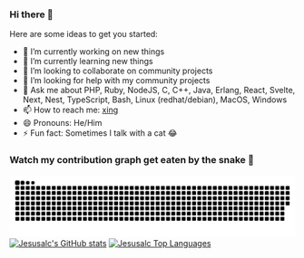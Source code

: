### Hi there 👋

Here are some ideas to get you started:

- 🔭 I’m currently working on new things 
- 🌱 I’m currently learning new things 
- 👯 I’m looking to collaborate on community projects
- 🤔 I’m looking for help with my community projects
- 💬 Ask me about PHP, Ruby, NodeJS, C, C++, Java, Erlang, React, Svelte, Next, Nest, TypeScript, Bash, Linux (redhat/debian), MacOS, Windows
- 📫 How to reach me: <a href="https://www.xing.com/profile/Jesus_Alcaraz2/cv" target="_blank">xing</a>
- 😄 Pronouns: He/Him
- ⚡ Fun fact: Sometimes I talk with a cat 😂

### Watch my contribution graph get eaten by the snake 🐍

![Jesusalc snake gif](https://github.com/jesusalc/jesusalc/blob/output/github-contribution-grid-snake.svg)
[![Jesusalc's GitHub stats](https://github-readme-stats.vercel.app/api?username=jesusalc)](https://github.com/jesusalc)
[![Jesusalc Top Languages](https://github-readme-stats.vercel.app/api/top-langs/?username=jesusalc&title_color=b38f28)](https://github.com/jesusalc)
